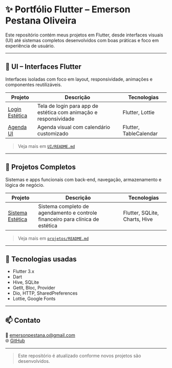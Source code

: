 # ✨ Portfólio Flutter – Emerson Pestana Oliveira

Este repositório contém meus projetos em Flutter, desde interfaces visuais (UI) até sistemas completos desenvolvidos com boas práticas e foco em experiência de usuário.

---

## 🎨 UI – Interfaces Flutter

Interfaces isoladas com foco em layout, responsividade, animações e componentes reutilizáveis.

| Projeto | Descrição | Tecnologias |
|--------|-----------|-------------|
| [Login Estética](UI/login_estetica) | Tela de login para app de estética com animação e responsividade | Flutter, Lottie |
| [Agenda UI](UI/agenda_ui) | Agenda visual com calendário customizado | Flutter, TableCalendar |

> Veja mais em [`UI/README.md`](UI/README.md)

---

## 🧩 Projetos Completos

Sistemas e apps funcionais com back-end, navegação, armazenamento e lógica de negócio.

| Projeto | Descrição | Tecnologias |
|--------|-----------|-------------|
| [Sistema Estética](projetos/sistema_estetica) | Sistema completo de agendamento e controle financeiro para clínica de estética | Flutter, SQLite, Charts, Hive |

> Veja mais em [`projetos/README.md`](projetos/README.md)

---

## 📌 Tecnologias usadas

- Flutter 3.x
- Dart
- Hive, SQLite
- GetIt, Bloc, Provider
- Dio, HTTP, SharedPreferences
- Lottie, Google Fonts

---

## 📫 Contato

📧 emersonpestana.o@gmail.com  
🌐 [GitHub](https://github.com/EmersonPestanaOliveira)

---

> Este repositório é atualizado conforme novos projetos são desenvolvidos.
